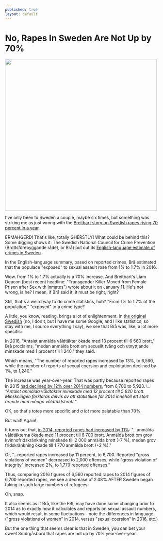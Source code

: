 ```yaml
---
published: true
layout: default
---
```

<h1>No, Rapes In Sweden Are Not Up by 70%</h1>
<p><img class="right" width="500px" src="https://nselby.github.io/assets/img/laughing_swede.png" /></p>

 
I've only been to Sweden a couple, maybe six times, but something was striking me as just wrong with the <a href="http://www.breitbart.com/london/2017/01/11/official-data-sexual-assault-70-per-cent-sweden/" target="_blank">Breitbart story on Swedish rapes rising 70 percent in a year</a>.

ERMAHGERD! That's like, totally GHERSTLY! What could be behind this? Some digging shows it: The Swedish National Council for Crime Prevention (Brottsförebyggande rådet, or Brå) put out its <a href="http://www.bra.se/download/18.4a33c027159a89523b17c401/1487173975453/Summary_NTU_2016.pdf" target="_blank">English-language estimate of crimes in Sweden</a>. 

In the English-language summary, based on reported crimes, Brå estimated that the populace "exposed" to sexual assault rose from 1% to 1.7% in 2016. 

Wow. from 1% to 1.7% actually is a 70% increase. And Breitbart's Liam Deacon (best recent headline: "Transgender Killer Moved from Female Prison after Sex with Inmates") wrote about it on January 11. He's not wrong, is he? I mean, if Brå said it, it must be right, right?

Still, that's a weird way to do crime statistics, huh? "From 1% to 1.7% of the population," "exposed" to a crime type?

A little, you know, reading, brings a lot of enlightenment. In <a href="http://www.bra.se/bra/nytt-fran-bra/arkiv/nyheter/2017-01-12-anmalda-brott-2016---preliminar-statistik.html" target="_blank">the original Swedish</a> (no, I don't, but I have me some Google, and I like statistics, so stay with me, I source everything I say), we see that Brå was, like, a lot more specific: 

In 2016, "Antalet anmälda våldtäkter ökade med 13 procent till 6 560 brott," Brå proclaims, "medan anmälda brott om sexuellt tvång och utnyttjande minskade med 1 procent till 1 240," they said. 

Which means, "The number of reported rapes increased by 13%, to 6,560, while the number of reports of sexual coersion and exploitation declined by 1%, to 1,240." 

The increase was year-over-year. That was partly because reported rapes in 2015 <a href="http://www.bra.se/download/18.358de3051533ffea5ea7ea64/1459409105915/Sammanfattning_anmalda_2015.pdf" target="_blank">had declined by 12% over 2014 numbers</a>, from 6,700 to 5,920.<label for="sn-demo" class="margin-toggle sidenote-number"></label><input type="checkbox" id="sn-demo" class="margin-toggle"/><span class="sidenote"><em>"Antalet anmälda våldtäkter minskade med 12 procent till 5 920 brott. Minskningen förklaras delvis av att statistiken för 2014 innehöll ett stort ärende med många våldtäktsbrott."</em></span>

OK, so that's totes more specific and <em>a lot</em> more palatable than 70%. 

But wait! Again! 

It turns out that, <a href="http://www.bra.se/download/18.366ea42214d6cb5d9d422fb0/1432649452367/Sammanfattning_anmalda_2014.pdf" target="_blank">in 2014, reported rapes had increased by 11%</a>: "...anmälda våldtäkterna ökade med 11 procent till 6 700 brott. Anmälda brott om grov kvinnofridskränkning minskade till 2 000 anmälda brott (–7 %), medan grov fridskränkning ökade till 1 770 anmälda brott (+2 %)." 

Or, "...reported rapes increased by 11 percent, to 6,700. Reported "gross violations of women" decreased to 2,000 offenses, while "gross violation of integrity" increased 2%, to 1,770 reported offenses."

Thus, comparing 2016 figures of 6,560 reported rapes to 2014 figures of 6,700 reported rapes, we see a decrease of 2.08% AFTER Sweden began taking in such large numbers of refugees. 

Oh, snap. 

It also seems as if Brå, like the FBI, may have done some changing prior to 2014 as to exactly how it calculates and reports on sexual assault numbers, which would result in some fluctuations - note the differences in language ("gross violations of women" in 2014, versus "sexual coersion" in 2016, etc.) 

But the one thing that seems clear is that in Sweden, you can bet your sweet Smörgåsbord that rapes are not up by 70% year-over-year.
